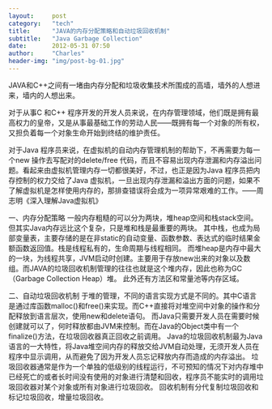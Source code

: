 ```yaml
---
layout:     post
category:   "tech"
title:      "JAVA的内存分配策略和自动垃圾回收机制"
subtitle:   "Java Garbage Collection"
date:       2012-05-31 07:50
author:     "Charles"
header-img: "img/post-bg-01.jpg"
---
```


JAVA和C++之间有一堵由内存分配和垃圾收集技术所围成的高墙，墙外的人想进来，墙内的人想出来。

对于从事C 和C++ 程序开发的开发人员来说，在内存管理领域，他们既是拥有最高权力的皇帝，又是从事最基础工作的劳动人民——既拥有每一个对象的所有权，又担负着每一个对象生命开始到终结的维护责任。

对于Java 程序员来说，在虚拟机的自动内存管理机制的帮助下，不再需要为每一个new 操作去写配对的delete/free 代码，而且不容易出现内存泄漏和内存溢出问题。看起来由虚拟机管理内存一切都很美好，不过，也正是因为Java 程序员把内存控制的权力交给了Java 虚拟机，一旦出现内存泄漏和溢出方面的问题，如果不了解虚拟机是怎样使用内存的，那排查错误将会成为一项异常艰难的工作。——周志明《深入理解Java虚拟机》

一、内存分配策略
一般内存粗糙的可以分为两块，堆heap空间和栈stack空间。但其实Java内存远比这个复杂，只是堆和栈是最重要的两块。
其中栈，也成为局部变量表，主要存储的是在非static的自动变量、函数参数、表达式的临时结果金额函数返回值。栈是线程私有的，生命周期与线程相同。
而堆heap是内存中最大的一块，为线程共享，JVM启动时创建。主要用于存放new出来的对象以及数组。而JAVA的垃圾回收机制管理的往往也就是这个堆内存，因此也称为GC（Garbage Collection Heap）堆。
此外还有方法区和常量池等内存区域。

二、自动垃圾回收机制
于堆的管理，不同的语言实现方式是不同的。其中C语言是通过库函数malloc()和free()来实现。而C++直接将对堆空间中对象的操作和分配释放到语言层次，使用new和delete语句。
而Java只需要开发人员在需要时候创建就可以了，何时释放都由JVM来控制。而在Java的Object类中有一个finalize()方法，在垃圾回收器真正回收之前调用。
Java的垃圾回收机制最为Java语言的一大特性，将Java堆空间内存的释放交给JVM自动处理，无须开发人员在程序中显示调用，从而避免了因为开发人员忘记释放内存而造成的内存溢出。
垃圾回收器通常是作为一个单独的低级别的线程运行，不可预知的情况下对内存堆中已经死亡的或者长时间没有使用的对象进行清楚和回收，程序员不能实时的调用垃圾回收器对某个对象或所有对象进行垃圾回收。
回收机制有分代复制垃圾回收和标记垃圾回收，增量垃圾回收。
